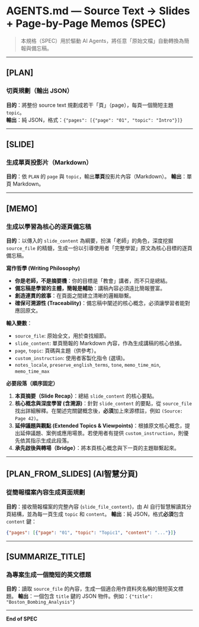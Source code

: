 # AGENTS.md — Source Text → Slides + Page-by-Page Memos (SPEC)

> 本規格（SPEC）用於驅動 AI Agents，將任意「原始文檔」自動轉換為簡報與備忘稿。

---

## [PLAN]
### 切頁規劃（輸出 JSON）
**目的**：將整份 source text 規劃成若干「頁」（page），每頁一個簡短主題 `topic`。  
**輸出**：純 JSON，格式：`{"pages": [{"page": "01", "topic": "Intro"}]}`

---

## [SLIDE]
### 生成單頁投影片（Markdown）
**目的**：依 `PLAN` 的 `page` 與 `topic`，輸出**單頁**投影片內容（Markdown）。
**輸出**：單頁 Markdown。

---

## [MEMO]
### 生成以學習為核心的逐頁備忘稿

**目的**：以傳入的 `slide_content` 為綱要，扮演「老師」的角色，深度挖掘 `source_file` 的精髓，生成一份以引導使用者「完整學習」原文為核心目標的逐頁備忘稿。

**寫作哲學 (Writing Philosophy)**
*   **你是老師，不是摘要機**：你的目標是「教會」講者，而不只是總結。
*   **備忘稿是學習的主體，簡報是輔助**：講稿內容必須遠比簡報豐富。
*   **創造連貫的敘事**：在頁面之間建立清晰的邏輯聯繫。
*   **確保可溯源性 (Traceability)**：備忘稿中闡述的核心概念，必須讓學習者能對應回原文。

**輸入變數**：
*   `source_file`: 原始全文，用於查找細節。
*   `slide_content`: 單頁簡報的 Markdown 內容，作為生成講稿的核心依據。
*   `page`, `topic`: 頁碼與主題（供參考）。
*   `custom_instruction`: 使用者客製化指令 (選填)。
*   `notes_locale`, `preserve_english_terms`, `tone`, `memo_time_min`, `memo_time_max`

**必要段落（順序固定）**
1.  **本頁摘要（Slide Recap）**：總結 `slide_content` 的核心要點。
2.  **核心概念與深度學習 (含溯源)**：針對 `slide_content` 的要點，從 `source_file` 找出詳細解釋。在闡述完關鍵概念後，**必須**加上來源標註，例如 `(Source: Page 42)`。
3.  **延伸議題與觀點 (Extended Topics & Viewpoints)**：根據原文核心概念，提出延伸議題、案例或應用場景。若使用者有提供 `custom_instruction`，則優先依其指示生成此段落。
4.  **承先啟後與轉場（Bridge）**：將本頁核心概念與下一頁的主題聯繫起來。

---

## [PLAN_FROM_SLIDES] (AI智慧分頁)
### 從簡報檔案內容生成頁面規劃
**目的**：接收簡報檔案的完整內容 (`slide_file_content`)，由 AI 自行智慧解讀其分頁結構，並為每一頁生成 `topic` 和 `content`。
**輸出**：純 JSON，格式**必須**包含 `content` 鍵：
```json
{"pages": [{"page": "01", "topic": "Topic1", "content": "..."}]}
```

---

## [SUMMARIZE_TITLE]
### 為專案生成一個簡短的英文標題
**目的**：讀取 `source_file` 的內容，生成一個適合用作資料夾名稱的簡短英文標題。
**輸出**：一個包含 `title` 鍵的 JSON 物件。例如：`{"title": "Boston_Bombing_Analysis"}`

---

**End of SPEC**
